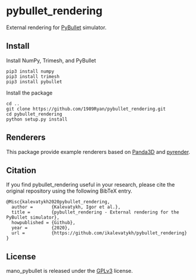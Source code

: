 # pybullet_rendering
External rendering for [PyBullet](https://github.com/bulletphysics/bullet3/) simulator.

## Install

Install NumPy, Trimesh, and PyBullet

```
pip3 install numpy
pip3 install trimesh
pip3 install pybullet
```


Install the package

```
cd ..
git clone https://github.com/1989Ryan/pybullet_rendering.git
cd pybullet_rendering
python setup.py install
```


## Renderers

This package provide example renderers based on [Panda3D](https://www.panda3d.org/) and [pyrender](https://github.com/mmatl/pyrender).

## Citation
If you find pybullet_rendering useful in your research, please cite the original repository using the following BibTeX entry.
```
@Misc{kalevatykh2020pybullet_rendering,
  author =       {Kalevatykh, Igor et al.},
  title =        {pybullet_rendering - External rendering for the PyBullet simulator},
  howpublished = {Github},
  year =         {2020},
  url =          {https://github.com/ikalevatykh/pybullet_rendering}
}
```
## License
mano_pybullet is released under the [GPLv3](https://github.com/ikalevatykh/pybullet_rendering/blob/master/LICENSE) license.